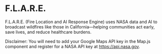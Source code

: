 # F.L.A.R.E.
F.L.A.R.E. (Fire Location and AI Response Engine) uses NASA data and AI to broadcast wildfires like those in California—helping communities act early, save lives, and reduce healthcare burdens.

Disclaimer:
You will need to add your Google Maps API key in the Map.js component and register for a NASA API key at https://api.nasa.gov. 

